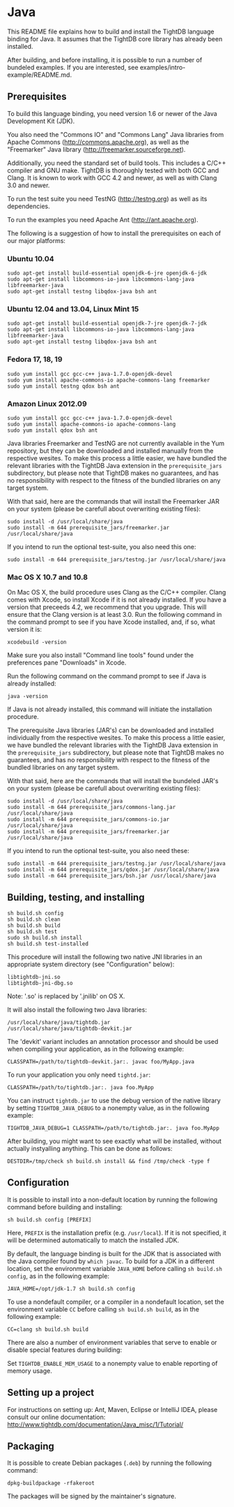 Java
====

This README file explains how to build and install the TightDB
language binding for Java. It assumes that the TightDB core library
has already been installed.

After building, and before installing, it is possible to run a number
of bundeled examples. If you are interested, see
examples/intro-example/README.md.


Prerequisites
-------------

To build this language binding, you need version 1.6 or newer of the
Java Development Kit (JDK).

You also need the "Commons IO" and "Commons Lang" Java libraries from
Apache Commons (http://commons.apache.org), as well as the
"Freemarker" Java library (http://freemarker.sourceforge.net).

Additionally, you need the standard set of build tools. This includes
a C/C++ compiler and GNU make. TightDB is thoroughly tested with both
GCC and Clang. It is known to work with GCC 4.2 and newer, as well as
with Clang 3.0 and newer.

To run the test suite you need TestNG (http://testng.org) as well as
its dependencies.

To run the examples you need Apache Ant (http://ant.apache.org).

The following is a suggestion of how to install the prerequisites on
each of our major platforms:

### Ubuntu 10.04

    sudo apt-get install build-essential openjdk-6-jre openjdk-6-jdk
    sudo apt-get install libcommons-io-java libcommons-lang-java libfreemarker-java
    sudo apt-get install testng libqdox-java bsh ant

### Ubuntu 12.04 and 13.04, Linux Mint 15

    sudo apt-get install build-essential openjdk-7-jre openjdk-7-jdk
    sudo apt-get install libcommons-io-java libcommons-lang-java libfreemarker-java
    sudo apt-get install testng libqdox-java bsh ant

### Fedora 17, 18, 19

    sudo yum install gcc gcc-c++ java-1.7.0-openjdk-devel
    sudo yum install apache-commons-io apache-commons-lang freemarker
    sudo yum install testng qdox bsh ant

### Amazon Linux 2012.09

    sudo yum install gcc gcc-c++ java-1.7.0-openjdk-devel
    sudo yum install apache-commons-io apache-commons-lang
    sudo yum install qdox bsh ant

Java libraries Freemarker and TestNG are not currently available in
the Yum repository, but they can be downloaded and installed manually
from the respective wesites. To make this process a little easier, we
have bundled the relevant libraries with the TightDB Java extension in
the `prerequisite_jars` subdirectory, but please note that TightDB
makes no guarantees, and has no responsibility with respect to the
fitness of the bundled libraries on any target system.

With that said, here are the commands that will install the Freemarker
JAR on your system (please be carefull about overwriting existing
files):

    sudo install -d /usr/local/share/java
    sudo install -m 644 prerequisite_jars/freemarker.jar /usr/local/share/java

If you intend to run the optional test-suite, you also need this one:

    sudo install -m 644 prerequisite_jars/testng.jar /usr/local/share/java

### Mac OS X 10.7 and 10.8

On Mac OS X, the build procedure uses Clang as the C/C++
compiler. Clang comes with Xcode, so install Xcode if it is not
already installed. If you have a version that preceeds 4.2, we
recommend that you upgrade. This will ensure that the Clang version is
at least 3.0. Run the following command in the command prompt to see
if you have Xcode installed, and, if so, what version it is:

    xcodebuild -version

Make sure you also install "Command line tools" found under the
preferences pane "Downloads" in Xcode.

Run the following command on the command prompt to see if Java is
already ínstalled:

    java -version

If Java is not already installed, this command will initiate the
installation procedure.

The prerequisite Java libraries (JAR's) can be downloaded and
installed individually from the respective wesites. To make this
process a little easier, we have bundled the relevant libraries with
the TightDB Java extension in the `prerequisite_jars` subdirectory,
but please note that TightDB makes no guarantees, and has no
responsibility with respect to the fitness of the bundled libraries on
any target system.

With that said, here are the commands that will install the bundeled
JAR's on your system (please be carefull about overwriting existing
files):

    sudo install -d /usr/local/share/java
    sudo install -m 644 prerequisite_jars/commons-lang.jar /usr/local/share/java
    sudo install -m 644 prerequisite_jars/commons-io.jar /usr/local/share/java
    sudo install -m 644 prerequisite_jars/freemarker.jar /usr/local/share/java

If you intend to run the optional test-suite, you also need these:

    sudo install -m 644 prerequisite_jars/testng.jar /usr/local/share/java
    sudo install -m 644 prerequisite_jars/qdox.jar /usr/local/share/java
    sudo install -m 644 prerequisite_jars/bsh.jar /usr/local/share/java


Building, testing, and installing
---------------------------------

    sh build.sh config
    sh build.sh clean
    sh build.sh build
    sh build.sh test
    sudo sh build.sh install
    sh build.sh test-installed

This procedure will install the following two native JNI libraries in
an appropriate system directory (see "Configuration" below):

    libtightdb-jni.so
    libtightdb-jni-dbg.so

Note: '.so' is replaced by '.jnilib' on OS X.

It will also install the following two Java libraries:

    /usr/local/share/java/tightdb.jar
    /usr/local/share/java/tightdb-devkit.jar

The 'devkit' variant includes an annotation processor and should be
used when compiling your application, as in the following example:

    CLASSPATH=/path/to/tightdb-devkit.jar:. javac foo/MyApp.java

To run your application you only need `tightd.jar`:

    CLASSPATH=/path/to/tightdb.jar:. java foo.MyApp

You can instruct `tightdb.jar` to use the debug version of the native
library by setting `TIGHTDB_JAVA_DEBUG` to a nonempty value, as in the
following example:

    TIGHTDB_JAVA_DEBUG=1 CLASSPATH=/path/to/tightdb.jar:. java foo.MyApp

After building, you might want to see exactly what will be installed,
without actually instyalling anything. This can be done as follows:

    DESTDIR=/tmp/check sh build.sh install && find /tmp/check -type f


Configuration
-------------

It is possible to install into a non-default location by running the
following command before building and installing:

    sh build.sh config [PREFIX]

Here, `PREFIX` is the installation prefix (e.g. `/usr/local`). If it
is not specified, it will be determined automatically to match the
installed JDK.

By default, the language binding is built for the JDK that is
associated with the Java compiler found by `which javac`. To build for
a JDK in a different location, set the environment variable
`JAVA_HOME` before calling `sh build.sh config`, as in the following
example:

    JAVA_HOME=/opt/jdk-1.7 sh build.sh config

To use a nondefault compiler, or a compiler in a nondefault location,
set the environment variable `CC` before calling `sh build.sh build`,
as in the following example:

    CC=clang sh build.sh build

There are also a number of environment variables that serve to enable
or disable special features during building:

Set `TIGHTDB_ENABLE_MEM_USAGE` to a nonempty value to enable
reporting of memory usage.


Setting up a project
--------------------
For instructions on setting up: Ant, Maven, Eclipse or IntelliJ IDEA, please consult our online documentation:
http://www.tightdb.com/documentation/Java_misc/1/Tutorial/

Packaging
---------

It is possible to create Debian packages (`.deb`) by running the
following command:

    dpkg-buildpackage -rfakeroot

The packages will be signed by the maintainer's signature.
